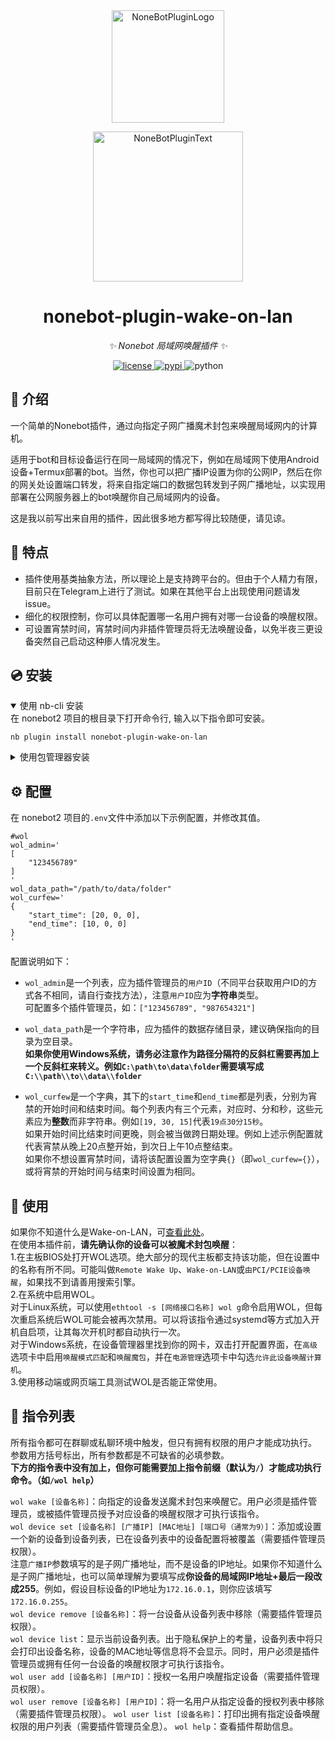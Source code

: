 <div align="center">
  <a href="https://v2.nonebot.dev/store"><img src="https://github.com/A-kirami/nonebot-plugin-template/blob/resources/nbp_logo.png" width="180" height="180" alt="NoneBotPluginLogo"></a>
  <br>
  <p><img src="https://github.com/A-kirami/nonebot-plugin-template/blob/resources/NoneBotPlugin.svg" width="240" alt="NoneBotPluginText"></p>
</div>

<div align="center">

# nonebot-plugin-wake-on-lan

_✨ Nonebot 局域网唤醒插件 ✨_


<a href="./LICENSE">
    <img src="https://img.shields.io/github/license/tiehu/nonebot-plugin-wake-on-lan.svg" alt="license">
</a>
<a href="https://pypi.python.org/pypi/nonebot-plugin-wake-on-lan">
    <img src="https://img.shields.io/pypi/v/nonebot-plugin-wake-on-lan.svg" alt="pypi">
</a>
<img src="https://img.shields.io/badge/python-3.9+-blue.svg" alt="python">

</div>

## 📖 介绍

一个简单的Nonebot插件，通过向指定子网广播魔术封包来唤醒局域网内的计算机。  

适用于bot和目标设备运行在同一局域网的情况下，例如在局域网下使用Android设备+Termux部署的bot。当然，你也可以把广播IP设置为你的公网IP，然后在你的网关处设置端口转发，将来自指定端口的数据包转发到子网广播地址，以实现用部署在公网服务器上的bot唤醒你自己局域网内的设备。

这是我以前写出来自用的插件，因此很多地方都写得比较随便，请见谅。

## 🧩 特点

- 插件使用基类抽象方法，所以理论上是支持跨平台的。但由于个人精力有限，目前只在Telegram上进行了测试。如果在其他平台上出现使用问题请发issue。
- 细化的权限控制，你可以具体配置哪一名用户拥有对哪一台设备的唤醒权限。
- 可设置宵禁时间，宵禁时间内非插件管理员将无法唤醒设备，以免半夜三更设备突然自己启动这种瘆人情况发生。

## 💿 安装

<details open>
<summary>使用 nb-cli 安装</summary>
在 nonebot2 项目的根目录下打开命令行, 输入以下指令即可安装。

    nb plugin install nonebot-plugin-wake-on-lan

</details>

<details>
<summary>使用包管理器安装</summary>
在 nonebot2 项目的插件目录下, 打开命令行, 根据你使用的包管理器, 输入相应的安装命令。

<details>
<summary>pip</summary>

    pip install nonebot-plugin-wake-on-lan
</details>

打开 nonebot2 项目根目录下的 `pyproject.toml` 文件, 在 `[tool.nonebot]` 部分追加写入

    plugins = ["nonebot_plugin_wol"]

</details>

## ⚙️ 配置

在 nonebot2 项目的`.env`文件中添加以下示例配置，并修改其值。

    #wol
    wol_admin='
    [
        "123456789"
    ]
    '
    wol_data_path="/path/to/data/folder"
    wol_curfew='
    {
        "start_time": [20, 0, 0],
        "end_time": [10, 0, 0]
    }
    '

配置说明如下：
- `wol_admin`是一个列表，应为插件管理员的`用户ID`（不同平台获取用户ID的方式各不相同，请自行查找方法），注意`用户ID`应为**字符串**类型。  
可配置多个插件管理员，如：`["123456789", "987654321"]`

- `wol_data_path`是一个字符串，应为插件的数据存储目录，建议确保指向的目录为空目录。  
**如果你使用Windows系统，请务必注意作为路径分隔符的反斜杠需要再加上一个反斜杠来转义。例如`C:\path\to\data\folder`需要填写成`C:\\path\\to\\data\\folder`**

- `wol_curfew`是一个字典，其下的`start_time`和`end_time`都是列表，分别为宵禁的开始时间和结束时间。每个列表内有三个元素，对应时、分和秒，这些元素应为**整数**而非字符串。例如`[19, 30, 15]`代表`19点30分15秒`。  
如果开始时间比结束时间更晚，则会被当做跨日期处理。例如上述示例配置就代表宵禁从晚上20点整开始，到次日上午10点整结束。  
如果你不想设置宵禁时间，请将该配置设置为空字典`{}`（即`wol_curfew={}`），或将宵禁的开始时间与结束时间设置为相同。

## 🎉 使用

如果你不知道什么是Wake-on-LAN，可[查看此处](https://zh.wikipedia.org/wiki/%E7%B6%B2%E8%B7%AF%E5%96%9A%E9%86%92)。  
在使用本插件前，**请先确认你的设备可以被魔术封包唤醒**：  
1.在主板BIOS处打开WOL选项。绝大部分的现代主板都支持该功能，但在设置中的名称有所不同。可能叫做`Remote Wake Up`、`Wake-on-LAN`或`由PCI/PCIE设备唤醒`，如果找不到请善用搜索引擎。  
2.在系统中启用WOL。  
对于Linux系统，可以使用`ethtool -s [网络接口名称] wol g`命令启用WOL，但每次重启系统后WOL可能会被再次禁用。可以将该指令通过systemd等方式加入开机自启项，让其每次开机时都自动执行一次。  
对于Windows系统，在设备管理器里找到你的网卡，双击打开配置界面，在`高级`选项卡中启用`唤醒模式匹配`和`唤醒魔包`，并在`电源管理`选项卡中勾选`允许此设备唤醒计算机`。  
3.使用移动端或网页端工具测试WOL是否能正常使用。

## 📜 指令列表

所有指令都可在群聊或私聊环境中触发，但只有拥有权限的用户才能成功执行。  
参数用方括号标出，所有参数都是不可缺省的必填参数。  
**下方的指令表中没有加上，但你可能需要加上指令前缀（默认为`/`）才能成功执行命令。（如`/wol help`）**

`wol wake [设备名称]`：向指定的设备发送魔术封包来唤醒它。用户必须是插件管理员，或被插件管理员授予对应设备的唤醒权限才可执行该指令。  
`wol device set [设备名称] [广播IP] [MAC地址] [端口号（通常为9）]`：添加或设置一个新的设备到设备列表，已在设备列表中的设备配置将被覆盖（需要插件管理员权限）。  
注意`广播IP`参数填写的是子网广播地址，而不是设备的IP地址。如果你不知道什么是子网广播地址，也可以简单理解为要填写成**你设备的局域网IP地址+最后一段改成255**。例如，假设目标设备的IP地址为`172.16.0.1`，则你应该填写`172.16.0.255`。  
`wol device remove [设备名称]`：将一台设备从设备列表中移除（需要插件管理员权限）。  
`wol device list`：显示当前设备列表。出于隐私保护上的考量，设备列表中将只会打印出设备名称，设备的MAC地址等信息将不会显示。同时，用户必须是插件管理员或拥有任何一台设备的唤醒权限才可执行该指令。  
`wol user add [设备名称] [用户ID]`：授权一名用户唤醒指定设备（需要插件管理员权限）。  
`wol user remove [设备名称] [用户ID]`：将一名用户从指定设备的授权列表中移除（需要插件管理员权限）。
`wol user list [设备名称]`：打印出拥有指定设备唤醒权限的用户列表（需要插件管理员全息）。
`wol help`：查看插件帮助信息。